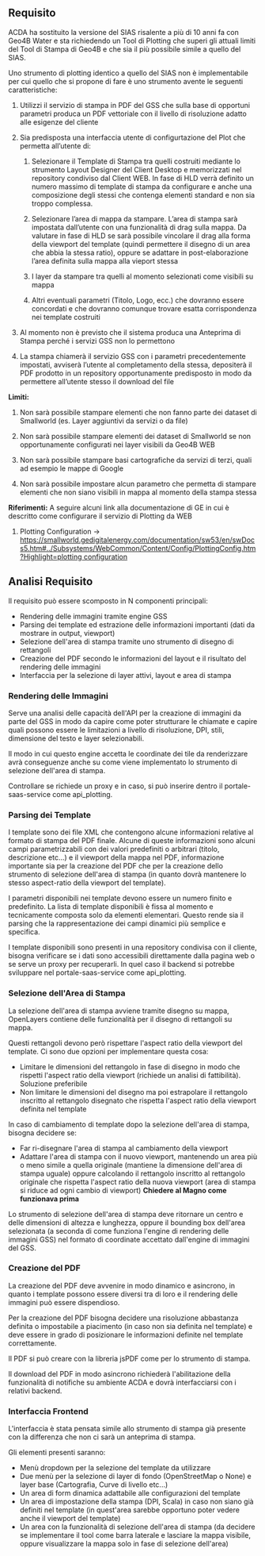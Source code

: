 ## Requisito
ACDA ha sostituito la versione del SIAS risalente a più di 10 anni fa con Geo4B Water e sta richiedendo un Tool di Plotting che superi gli attuali limiti del Tool di Stampa di Geo4B e che sia il più possibile simile a quello del SIAS.

Uno strumento di plotting identico a quello del SIAS non è implementabile per cui quello che si propone di fare è uno strumento avente le seguenti caratteristiche:

1. Utilizzi il servizio di stampa in PDF del GSS che sulla base di opportuni parametri produca un PDF vettoriale con il livello di risoluzione adatto alle esigenze del cliente
    
2. Sia predisposta una interfaccia utente di configurtazione del Plot che permetta all’utente di:
    
    1. Selezionare il Template di Stampa tra quelli costruiti mediante lo strumento Layout Designer del Client Desktop e memorizzati nel repository condiviso dal Client WEB. In fase di HLD verrà definito un numero massimo di template di stampa da configurare e anche una composizione degli stessi che contenga elementi standard e non sia troppo complessa.
        
    2. Selezionare l’area di mappa da stampare. L’area di stampa sarà impostata dall’utente con una funzionalità di drag sulla mappa. Da valutare in fase di HLD se sarà possibile vincolare il drag alla forma della viewport del template (quindi permettere il disegno di un area che abbia la stessa ratio), oppure se adattare in post-elaborazione l’area definita sulla mappa alla vieport stessa
        
    3. I layer da stampare tra quelli al momento selezionati come visibili su mappa
        
    4. Altri eventuali parametri (Titolo, Logo, ecc.) che dovranno essere concordati e che dovranno comunque trovare esatta corrispondenza nei template costruiti
        
3. Al momento non è previsto che il sistema produca una Anteprima di Stampa perché i servizi GSS non lo permettono
    
4. La stampa chiamerà il servizio GSS con i parametri precedentemente impostati, avviserà l’utente al completamento della stessa, depositerà il PDF prodotto in un repository opportunamente predisposto in modo da permettere all’utente stesso il download del file
    

**Limiti:**

1. Non sarà possibile stampare elementi che non fanno parte dei dataset di Smallworld (es. Layer aggiuntivi da servizi o da file)
    
2. Non sarà possibile stampare elementi dei dataset di Smallworld se non opportunamente configurati nei layer visibili da Geo4B WEB
    
3. Non sarà possibile stampare basi cartografiche da servizi di terzi, quali ad esempio le mappe di Google
    
4. Non sarà possibile impostare alcun parametro che permetta di stampare elementi che non siano visibili in mappa al momento della stampa stessa
    

**Riferimenti:** A seguire alcuni link alla documentazione di GE in cui è descritto come configurare il servizio di Plotting da WEB

1. Plotting Configuration → [https://smallworld.gedigitalenergy.com/documentation/sw53/en/swDocs5.htm#../Subsystems/WebCommon/Content/Config/PlottingConfig.htm?Highlight=plotting configuration](https://smallworld.gedigitalenergy.com/documentation/sw53/en/swDocs5.htm#../Subsystems/WebCommon/Content/Config/PlottingConfig.htm?Highlight=plotting%20configuration "https://smallworld.gedigitalenergy.com/documentation/sw53/en/swDocs5.htm#../Subsystems/WebCommon/Content/Config/PlottingConfig.htm?Highlight=plotting%20configuration")
## Analisi Requisito
Il requisito può essere scomposto in N componenti principali:
- Rendering delle immagini tramite engine GSS
- Parsing dei template ed estrazione delle informazioni importanti (dati da mostrare in output, viewport)
- Selezione dell'area di stampa tramite uno strumento di disegno di rettangoli
- Creazione del PDF secondo le informazioni del layout e il risultato del rendering delle immagini
- Interfaccia per la selezione di layer attivi, layout e area di stampa

### Rendering delle Immagini
Serve una analisi delle capacità dell'API per la creazione di immagini da parte del GSS in modo da capire come poter strutturare le chiamate e capire quali possono essere le limitazioni a livello di risoluzione, DPI, stili, dimensione del testo e layer selezionabili.

Il modo in cui questo engine accetta le coordinate dei tile da renderizzare avrà conseguenze anche su come viene implementato lo strumento di selezione dell'area di stampa.

Controllare se richiede un proxy e in caso, si può inserire dentro il portale-saas-service come api_plotting.

### Parsing dei Template
I template sono dei file XML che contengono alcune informazioni relative al formato di stampa del PDF finale. Alcune di queste informazioni sono alcuni campi parametrizzabili con dei valori predefiniti o arbitrari (titolo, descrizione etc...) e il viewport della mappa nel PDF, informazione importante sia per la creazione del PDF che per la creazione dello strumento di selezione dell'area di stampa (in quanto dovrà mantenere lo stesso aspect-ratio della viewport del template).

I parametri disponibili nei template devono essere un numero finito e predefinito. La lista di template disponibili è fissa al momento e tecnicamente composta solo da elementi elementari. Questo rende sia il parsing che la rappresentazione dei campi dinamici più semplice e specifica.

I template disponibili sono presenti in una repository condivisa con il cliente, bisogna verificare se i dati sono accessibili direttamente dalla pagina web o se serve un proxy per recuperarli. In quel caso il backend si potrebbe sviluppare nel portale-saas-service come api_plotting.

### Selezione dell'Area di Stampa
La selezione dell'area di stampa avviene tramite disegno su mappa, OpenLayers contiene delle funzionalità per il disegno di rettangoli su mappa.

Questi rettangoli devono però rispettare l'aspect ratio della viewport del template. Ci sono due opzioni per implementare questa cosa:
- Limitare le dimensioni del rettangolo in fase di disegno in modo che rispetti l'aspect ratio della viewport (richiede un analisi di fattibilità). Soluzione preferibile
- Non limitare le dimensioni del disegno ma poi estrapolare il rettangolo inscritto al rettangolo disegnato che rispetta l'aspect ratio della viewport definita nel template

In caso di cambiamento di template dopo la selezione dell'area di stampa, bisogna decidere se:
- Far ri-disegnare l'area di stampa al cambiamento della viewport
- Adattare l'area di stampa con il nuovo viewport, mantenendo un area più o meno simile a quella originale (mantiene la dimensione dell'area di stampa uguale) oppure calcolando il rettangolo inscritto al rettangolo originale che rispetta l'aspect ratio della nuova viewport (area di stampa si riduce ad ogni cambio di viewport) **Chiedere al Magno come funzionava prima**

Lo strumento di selezione dell'area di stampa deve ritornare un centro e delle dimensioni di altezza e lunghezza, oppure il bounding box dell'area selezionata (a seconda di come funziona l'engine di rendering delle immagini GSS) nel formato di coordinate accettato dall'engine di immagini del GSS.

### Creazione del PDF
La creazione del PDF deve avvenire in modo dinamico e asincrono, in quanto i template possono essere diversi tra di loro e il rendering delle immagini può essere dispendioso.

Per la creazione del PDF bisogna decidere una risoluzione abbastanza definita o impostabile a piacimento (in caso non sia definita nel template) e deve essere in grado di posizionare le informazioni definite nel template correttamente.

Il PDF si può creare con la libreria jsPDF come per lo strumento di stampa.

Il download del PDF in modo asincrono richiederà l'abilitazione della funzionalità di notifiche su ambiente ACDA e dovrà interfacciarsi con i relativi backend.

### Interfaccia Frontend
L'interfaccia è stata pensata simile allo strumento di stampa già presente con la differenza che non ci sarà un anteprima di stampa.

Gli elementi presenti saranno:
- Menù dropdown per la selezione del template da utilizzare
- Due menù per la selezione di layer di fondo (OpenStreetMap o None) e layer base (Cartografia, Curve di livello etc...)
- Un area di form dinamica adattabile alle configurazioni del template
- Un area di impostazione della stampa (DPI, Scala) in caso non siano già definiti nel template (in quest'area sarebbe opportuno poter vedere anche il viewport del template)
- Un area con la funzionalità di selezione dell'area di stampa (da decidere se implementare il tool come barra laterale e lasciare la mappa visibile, oppure visualizzare la mappa solo in fase di selezione dell'area)